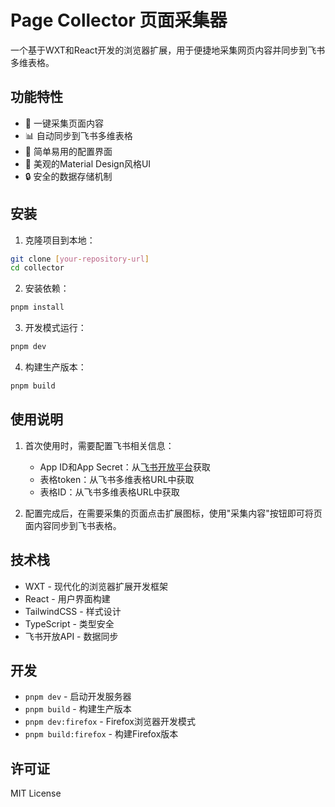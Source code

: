 # Page Collector 页面采集器

一个基于WXT和React开发的浏览器扩展，用于便捷地采集网页内容并同步到飞书多维表格。

## 功能特性

- 🚀 一键采集页面内容
- 📊 自动同步到飞书多维表格
- 🔧 简单易用的配置界面
- 🎨 美观的Material Design风格UI
- 🔒 安全的数据存储机制

## 安装

1. 克隆项目到本地：
```bash
git clone [your-repository-url]
cd collector
```

2. 安装依赖：
```bash
pnpm install
```

3. 开发模式运行：
```bash
pnpm dev
```

4. 构建生产版本：
```bash
pnpm build
```

## 使用说明

1. 首次使用时，需要配置飞书相关信息：
   - App ID和App Secret：从[飞书开放平台](https://open.feishu.cn/app)获取
   - 表格token：从飞书多维表格URL中获取
   - 表格ID：从飞书多维表格URL中获取

2. 配置完成后，在需要采集的页面点击扩展图标，使用"采集内容"按钮即可将页面内容同步到飞书表格。

## 技术栈

- WXT - 现代化的浏览器扩展开发框架
- React - 用户界面构建
- TailwindCSS - 样式设计
- TypeScript - 类型安全
- 飞书开放API - 数据同步

## 开发

- `pnpm dev` - 启动开发服务器
- `pnpm build` - 构建生产版本
- `pnpm dev:firefox` - Firefox浏览器开发模式
- `pnpm build:firefox` - 构建Firefox版本

## 许可证

MIT License
